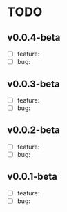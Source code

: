 # TODO

## v0.0.4-beta

- [ ] feature:
- [ ] bug:

## v0.0.3-beta

- [ ] feature:
- [ ] bug:

## v0.0.2-beta

- [ ] feature:
- [ ] bug:

## v0.0.1-beta

- [ ] feature:
- [ ] bug: